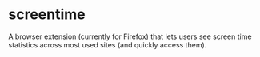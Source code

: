 # screentime
A browser extension (currently for Firefox) that lets users see screen time statistics across most used sites (and quickly access them). 
